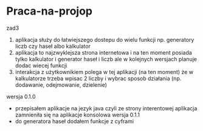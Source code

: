 # Praca-na-projop
zad3


1. aplikacja służy do łatwiejszego dostepu do wielu funkcji np. generatory liczb czy haseł albo kalkulator
2. aplikacja to najzwyklejsza strona internetowa i  na ten moment posiada tylko kalkulator i generator haseł i liczb  ale w kolejnych wersjach planuje dodac wiecej funkcji
3. interakcja z użytkownikiem polega w tej aplikacji (na ten moment) że  w kalkulatorze trzeba wpisac 2 liczby i wybrac sposob działania (np. dodawanie, odejmowanie, dzielenie)



wersja 0.1.0
- przepisałem aplikacje na jezyk java czyli ze strony interentowej aplikacja zamnieniła się na aplikacje konsolowa
wersja 0.1.1
- do generatora haseł dodałem  funkcje z cyframi
  
